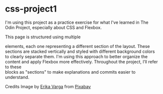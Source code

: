 # css-project1

I'm using this project as a practice exercise for what I've learned in The Odin Project, especially about CSS and Flexbox.

This page is structured using multiple <div> elements, each one representing a different section of the layout.
These sections are stacked vertically and styled with different background colors to clearly separate them.
I'm using this approach to better organize the content and apply Flexbox more effectively.
Throughout the project, I’ll refer to these <div> blocks as "sections" to make explanations and commits easier to understand.

Credits
Image by <a href="https://pixabay.com/users/akirevarga-8968314/?utm_source=link-attribution&utm_medium=referral&utm_campaign=image&utm_content=7504820">Erika Varga</a> from <a href="https://pixabay.com//?utm_source=link-attribution&utm_medium=referral&utm_campaign=image&utm_content=7504820">Pixabay</a>